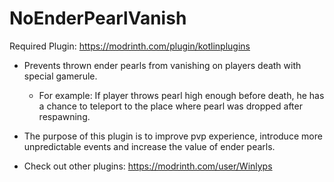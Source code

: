 # NoEnderPearlVanish
Required Plugin: https://modrinth.com/plugin/kotlinplugins
- Prevents thrown ender pearls from vanishing on players death with special gamerule.
  - For example: If player throws pearl high enough before death, he has a chance to teleport to the place where pearl was dropped after respawning.
- The purpose of this plugin is to improve pvp experience, introduce more unpredictable events and increase the value of ender pearls. 

- Check out other plugins: https://modrinth.com/user/Winlyps
